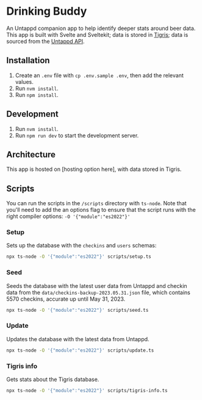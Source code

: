 # Drinking Buddy

An Untappd companion app to help identify deeper stats around beer data. This app is built with Svelte and Sveltekit; data is stored in [Tigris](https://console.preview.tigrisdata.cloud/region/aws-us-west-2/project/drinking_buddy/); data is sourced from the [Untappd API](https://untappd.com/api/docs).

## Installation

1. Create an `.env` file with `cp .env.sample .env`, then add the relevant values.
2. Run `nvm install`.
3. Run `npm install`.

## Development

1. Run `nvm install`.
2. Run `npm run dev` to start the development server.

## Architecture

This app is hosted on [hosting option here], with data stored in Tigris.

## Scripts

You can run the scripts in the `/scripts` directory with `ts-node`. Note that you'll need to add the an options flag to ensure that the script runs with the right compiler options: `-O '{"module":"es2022"}'`

### Setup

Sets up the database with the `checkins` and `users` schemas:

```sh
npx ts-node -O '{"module":"es2022"}' scripts/setup.ts
```

### Seed

Seeds the database with the latest user data from Untappd and checkin data from the `data/checkins-backup-2023.05.31.json` file, which contains 5570 checkins, accurate up until May 31, 2023.

```sh
npx ts-node -O '{"module":"es2022"}' scripts/seed.ts
```

### Update

Updates the database with the latest data from Untappd.

```sh
npx ts-node -O '{"module":"es2022"}' scripts/update.ts
```

### Tigris info

Gets stats about the Tigris database.

```sh
npx ts-node -O '{"module":"es2022"}' scripts/tigris-info.ts
```

